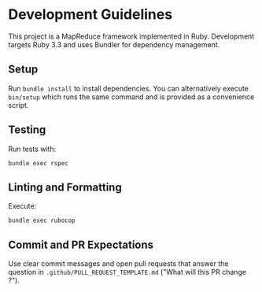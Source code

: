 # Development Guidelines

This project is a MapReduce framework implemented in Ruby. Development targets Ruby 3.3 and uses Bundler for dependency management.

## Setup

Run `bundle install` to install dependencies. You can alternatively execute `bin/setup` which runs the same command and is provided as a convenience script.

## Testing

Run tests with:

```
bundle exec rspec
```

## Linting and Formatting

Execute:

```
bundle exec rubocop
```

## Commit and PR Expectations

Use clear commit messages and open pull requests that answer the question in `.github/PULL_REQUEST_TEMPLATE.md` ("What will this PR change ?").
